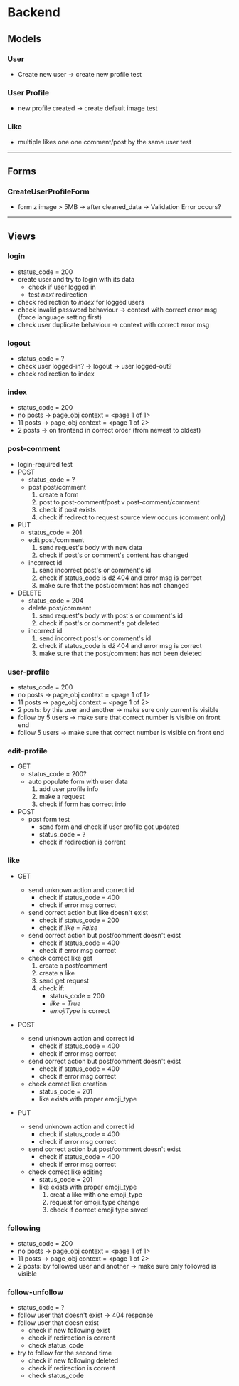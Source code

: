 # Backend

## Models
### User
* Create new user -> create new profile test

### User Profile
* new profile created -> create default image test

### Like
* multiple likes one one comment/post by the same user test
---

## Forms
### CreateUserProfileForm
* form z image > 5MB -> after cleaned_data -> Validation Error occurs?
---

## Views
### login
* status_code = 200
* create user and try to login with its data
    * check if user logged in
    * test *next* redirection
* check redirection to *index* for logged users
* check invalid password behaviour -> context with correct error msg (force language setting first)
* check user duplicate behaviour -> context with correct error msg

### logout
* status_code = ?
* check user logged-in? -> logout -> user logged-out?
* check redirection to index

### index
* status_code = 200
* no posts -> page_obj context = <page 1 of 1>
* 11 posts -> page_obj context = <page 1 of 2>
* 2 posts -> on frontend in correct order (from newest to oldest)

### post-comment
* login-required test
* POST
    * status_code = ?
    * post post/comment
        1. create a form
        2. post to post-comment/post v post-comment/comment
        3. check if post exists
        4. check if redirect to request source view occurs (comment only)
* PUT
    * status_code = 201
    * edit post/comment
        1. send request's body with new data
        2. check if post's or comment's content has changed
    * incorrect id
        1. send incorrect post's or comment's id
        2. check if status_code is dź 404 and error msg is correct
        3. make sure that the post/comment has not changed
* DELETE
    * status_code = 204
    * delete post/comment
        1. send request's body with post's or comment's id
        2. check if post's or comment's got deleted
    * incorrect id
        1. send incorrect post's or comment's id
        2. check if status_code is dź 404 and error msg is correct
        3. make sure that the post/comment has not been deleted

### user-profile
* status_code = 200
* no posts -> page_obj context = <page 1 of 1>
* 11 posts -> page_obj context = <page 1 of 2>
* 2 posts: by this user and another -> make sure only current is visible
* follow by 5 users -> make sure that correct number is visible on front end
* follow 5 users -> make sure that correct number is visible on front end

### edit-profile
* GET
    * status_code = 200?
    * auto populate form with user data
        1. add user profile info
        2. make a request
        3. check if form has correct info 
* POST
    * post form test
        * send form and check if user profile got updated
        * status_code = ?
        *  check if redirection is corrent


### like
* GET
    * send unknown action and correct id
        * check if status_code = 400
        * check if error msg correct
    * send correct action but like doesn't exist
        * check if status_code = 200
        * check if *like* = *False*
    * send correct action but post/comment doesn't exist
        * check if status_code = 400
        * check if error msg correct
    * check correct like get
        1. create a post/comment
        2. create a like 
        3. send get request
        4. check if:
            * status_code = 200
            * *like* = *True*
            * *emojiType* is correct

* POST
    * send unknown action and correct id
        * check if status_code = 400
        * check if error msg correct
    * send correct action but post/comment doesn't exist
        * check if status_code = 400
        * check if error msg correct
    * check correct like creation
        * status_code = 201
        * like exists with proper emoji_type

* PUT
    * send unknown action and correct id
        * check if status_code = 400
        * check if error msg correct
    * send correct action but post/comment doesn't exist
        * check if status_code = 400
        * check if error msg correct
    * check correct like editing
        * status_code = 201
        * like exists with proper emoji_type
            1. creat a like with one emoji_type
            2. request for emoji_type change
            3. check if correct emoji type saved

### following
* status_code = 200
* no posts -> page_obj context = <page 1 of 1>
* 11 posts -> page_obj context = <page 1 of 2>
* 2 posts: by followed user and another -> make sure only followed is visible

### follow-unfollow
* status_code = ?
* follow user that doesn't exist -> 404 response
* follow user that doesn exist
    * check if new following exist
    * check if redirection is corrent
    * check status_code
* try to follow for the second time
    * check if new following deleted
    * check if redirection is corrent
    * check status_code